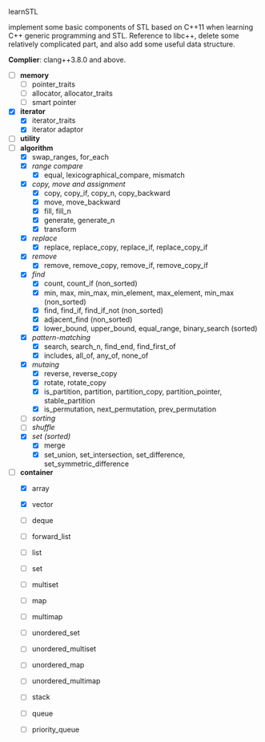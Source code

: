 learnSTL

implement some basic components of STL based on C++11 when learning C++ generic programming and STL. Reference to libc++, delete some relatively complicated part, and also add some useful data structure.

**Complier**: clang++3.8.0 and above.

- [ ] **memory**
    - [ ] pointer_traits
    - [ ] allocator, allocator_traits
    - [ ] smart pointer
- [x] **iterator**
    - [x] iterator_traits
    - [x] iterator adaptor
- [ ] **utility**
- [ ] **algorithm**
    - [x] swap_ranges, for_each
    - [x] *range compare*
        - [x] equal, lexicographical_compare, mismatch
    - [x] *copy, move and assignment*
        - [x] copy, copy_if, copy_n, copy_backward
        - [x] move, move_backward
        - [x] fill, fill_n
        - [x] generate, generate_n
        - [x] transform
    - [x] *replace*
        - [x] replace, replace_copy, replace_if, replace_copy_if
    - [x] *remove*
        - [x] remove, remove_copy, remove_if, remove_copy_if
    - [x] *find*
        - [x] count, count_if (non_sorted)
        - [x] min, max, min_max, min_element, max_element, min_max (non_sorted)
        - [x] find, find_if, find_if_not  (non_sorted)
        - [x] adjacent_find  (non_sorted)
        - [x] lower_bound, upper_bound, equal_range, binary_search (sorted)
    - [x] *pattern-matching*
        - [x] search, search_n, find_end, find_first_of
        - [x] includes, all_of, any_of, none_of
    - [x] *mutaing*
        - [x] reverse, reverse_copy
        - [x] rotate, rotate_copy
        - [x] is_partition, partition, partition_copy, partition_pointer, stable_partition
        - [x] is_permutation, next_permutation, prev_permutation
    - [ ] *sorting*
    - [ ] *shuffle*
    - [x] *set (sorted)*
        - [x] merge
        - [x] set_union, set_intersection, set_difference, set_symmetric_difference
- [ ] **container**
   - [x] array
   - [x] vector
   - [ ] deque
   - [ ] forward_list
   - [ ] list
   - [ ] set
   - [ ] multiset
   - [ ] map
   - [ ] multimap
   - [ ] unordered_set
   - [ ] unordered_multiset
   - [ ] unordered_map
   - [ ] unordered_multimap
   - [ ] stack
   - [ ] queue
   - [ ] priority_queue
 
   
   








